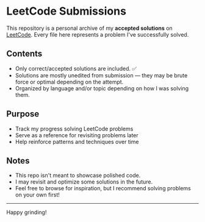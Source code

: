 # LeetCode Submissions

This repository is a personal archive of my **accepted solutions** on [LeetCode](https://leetcode.com/). Every file here represents a problem I've successfully solved.

## Contents

- Only correct/accepted solutions are included. ✅ 
- Solutions are mostly unedited from submission — they may be brute force or optimal depending on the attempt.
- Organized by language and/or topic depending on how I was solving them.

## Purpose

- Track my progress solving LeetCode problems
- Serve as a reference for revisiting problems later
- Help reinforce patterns and techniques over time

## Notes

- This repo isn't meant to showcase polished code.
- I may revisit and optimize some solutions in the future.
- Feel free to browse for inspiration, but I recommend solving problems on your own first!

---

Happy grinding!
